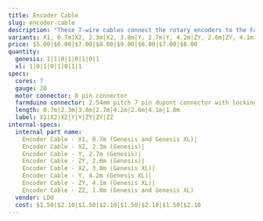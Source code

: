 ```yaml
---
title: Encoder Cable
slug: encoder-cable
description: "These 7-wire cables connect the rotary encoders to the Farmduino. There are multiple variants based on the axis and the cable length."
variants: X1, 0.7m|X2, 2.3m|X2, 3.8m|Y, 2.7m|Y, 4.2m|ZY, 2.6m|ZY, 4.1m|ZZ, 1.8m
price: $5.00|$6.00|$7.00|$8.00|$9.00|$6.00|$7.00|$8.00
quantity:
  genesis: 1|1|0|1|0|1|0|1
  xl: 1|0|1|0|1|0|1|1
specs:
  cores: 7
  gauge: 20
  motor connector: 8 pin connector
  farmduino connector: 2.54mm pitch 7 pin dupont connector with locking tab
  length: 0.7m|2.3m|3.8m|2.7m|4.2m|2.6m|4.1m|1.8m
  label: X1|X2|X2|Y|Y|ZY|ZY|ZZ
internal-specs:
  internal part name:
    Encoder Cable - X1, 0.7m (Genesis and Genesis XL)|
    Encoder Cable - X2, 2.3m (Genesis)|
    Encoder Cable - Y, 2.7m (Genesis)|
    Encoder Cable - ZY, 2.6m (Genesis)|
    Encoder Cable - X2, 3.8m (Genesis XL)|
    Encoder Cable - Y, 4.2m (Genesis XL)|
    Encoder Cable - ZY, 4.1m (Genesis XL)|
    Encoder Cable - ZZ, 1.8m (Genesis and Genesis XL)
  vendor: LDO
  cost: $1.50|$2.10|$1.50|$2.10|$1.50|$2.10|$1.50|$2.10
---
```

